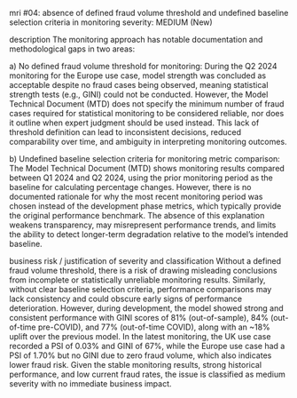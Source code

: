 

mri #04: absence of defined fraud volume threshold and undefined baseline selection criteria in monitoring
severity: MEDIUM (New)

description
The monitoring approach has notable documentation and methodological gaps in two areas:

a) No defined fraud volume threshold for monitoring: During the Q2 2024 monitoring for the Europe use case, model strength was concluded as acceptable despite no fraud cases being observed, meaning statistical strength tests (e.g., GINI) could not be conducted. However, the Model Technical Document (MTD) does not specify the minimum number of fraud cases required for statistical monitoring to be considered reliable, nor does it outline when expert judgment should be used instead. This lack of threshold definition can lead to inconsistent decisions, reduced comparability over time, and ambiguity in interpreting monitoring outcomes.

b) Undefined baseline selection criteria for monitoring metric comparison: The Model Technical Document (MTD) shows monitoring results compared between Q1 2024 and Q2 2024, using the prior monitoring period as the baseline for calculating percentage changes. However, there is no documented rationale for why the most recent monitoring period was chosen instead of the development phase metrics, which typically provide the original performance benchmark. The absence of this explanation weakens transparency, may misrepresent performance trends, and limits the ability to detect longer-term degradation relative to the model’s intended baseline.

business risk / justification of severity and classification
Without a defined fraud volume threshold, there is a risk of drawing misleading conclusions from incomplete or statistically unreliable monitoring results. Similarly, without clear baseline selection criteria, performance comparisons may lack consistency and could obscure early signs of performance deterioration. However, during development, the model showed strong and consistent performance with GINI scores of 81% (out-of-sample), 84% (out-of-time pre-COVID), and 77% (out-of-time COVID), along with an ~18% uplift over the previous model. In the latest monitoring, the UK use case recorded a PSI of 0.03% and GINI of 67%, while the Europe use case had a PSI of 1.70% but no GINI due to zero fraud volume, which also indicates lower fraud risk. Given the stable monitoring results, strong historical performance, and low current fraud rates, the issue is classified as medium severity with no immediate business impact.

